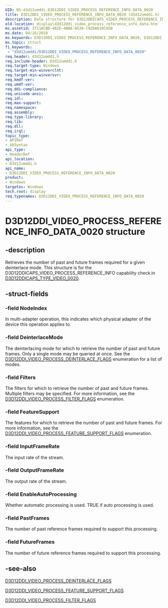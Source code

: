 ```yaml
---
UID: NS:d3d12umddi.D3D12DDI_VIDEO_PROCESS_REFERENCE_INFO_DATA_0020
title: D3D12DDI_VIDEO_PROCESS_REFERENCE_INFO_DATA_0020 (d3d12umddi.h)
description: Data structure for D3D12DDICAPS_VIDEO_PROCESS_REFERENCE_INFO capability check. Retrieves the number of past and future frames required for a given deinterlace mode.
old-location: display\d3d12ddi_video_process_reference_info_data.htm
ms.assetid: 3711ACBD-482E-4BB8-8530-C92DA610CA5B
ms.date: 04/16/2018
ms.keywords: D3D12DDI_VIDEO_PROCESS_REFERENCE_INFO_DATA_0020, D3D12DDI_VIDEO_PROCESS_REFERENCE_INFO_DATA_0020 structure [Display Devices], d3d12umddi/D3D12DDI_VIDEO_PROCESS_REFERENCE_INFO_DATA_0020, display.d3d12ddi_video_process_reference_info_data
ms.topic: struct
f1_keywords:
 - "d3d12umddi/D3D12DDI_VIDEO_PROCESS_REFERENCE_INFO_DATA_0020"
req.header: d3d12umddi.h
req.include-header: D3d12umddi.h
req.target-type: Windows
req.target-min-winverclnt:
req.target-min-winversvr:
req.kmdf-ver:
req.umdf-ver:
req.ddi-compliance:
req.unicode-ansi:
req.idl:
req.max-support:
req.namespace:
req.assembly:
req.type-library:
req.lib:
req.dll:
req.irql:
topic_type:
- APIRef
- kbSyntax
api_type:
- HeaderDef
api_location:
- D3d12umddi.h
api_name:
- D3D12DDI_VIDEO_PROCESS_REFERENCE_INFO_DATA_0020
product:
- Windows
targetos: Windows
tech.root: display
req.typenames: D3D12DDI_VIDEO_PROCESS_REFERENCE_INFO_DATA_0020
---
```


# D3D12DDI_VIDEO_PROCESS_REFERENCE_INFO_DATA_0020 structure


## -description


Retrieves the number of past and future frames required for a given deinterlace mode. This structure is for the D3D12DDICAPS_VIDEO_PROCESS_REFERENCE_INFO capability check in [D3D12DDICAPS_TYPE_VIDEO_0020](ne-d3d12umddi-d3d12ddicaps_type_video_0020.md).


## -struct-fields




### -field NodeIndex

In multi-adapter operation, this indicates which physical adapter of the device this operation applies to.


### -field DeinterlaceMode

The deinterlacing mode for which to retrieve the number of past and future frames. Only a single mode may be queried at once. See the [D3D12DDI_VIDEO_PROCESS_DEINTERLACE_FLAGS](ne-d3d12umddi-d3d12ddi_video_process_deinterlace_flags_0020.md) enumeration for a list of modes.


### -field Filters

The filters for which to retrieve the number of past and future frames. Multiple filters may be specified. For more information, see the [D3D12DDI_VIDEO_PROCESS_FILTER_FLAGS](ne-d3d12umddi-d3d12ddi_video_process_filter_flags_0020.md) enumeration.


### -field FeatureSupport

The features for which to retrieve the number of past and future frames. For more information, see the [D3D12DDI_VIDEO_PROCESS_FEATURE_SUPPORT_FLAGS](ne-d3d12umddi-d3d12ddi_video_process_feature_support_flags_0020.md) enumeration.


### -field InputFrameRate

The input rate of the stream.


### -field OutputFrameRate

The output rate of the stream.


### -field EnableAutoProcessing

Whether automatic processing is used. TRUE if auto processing is used.


### -field PastFrames

The number of past reference frames required to support this processing.


### -field FutureFrames

The number of future reference frames required to support this processing.



## -see-also




[D3D12DDI_VIDEO_PROCESS_DEINTERLACE_FLAGS](ne-d3d12umddi-d3d12ddi_video_process_deinterlace_flags_0020.md)



[D3D12DDI_VIDEO_PROCESS_FEATURE_SUPPORT_FLAGS](ne-d3d12umddi-d3d12ddi_video_process_feature_support_flags_0020.md)



[D3D12DDI_VIDEO_PROCESS_FILTER_FLAGS](ne-d3d12umddi-d3d12ddi_video_process_filter_flags_0020.md)
 

 

